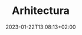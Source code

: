 ---
title: "Arhitectura"
keywords: ["Manastirea Calui"]
date: 2023-01-22T13:08:13+02:00
draft: false
type: page
layout: arhitectura
sitemap_exclude: false

sitemap:
  changefreq: weekly
  filename: sitemap.xml
  priority: 1


#----------------------------------------------------/
# Gallery
#----------------------------------------------------/
gallery: 
  title: "Proiectul a fost impartit in 2 etape:"
  status: "Proiect în execuție"
  stages: 
    items: 

      - stage: "<b>Etapa 1:</b> Restaurare și consolidare: Biserica “Sf. Nicolae” + Turnul Clopotniță + Construire Corp anexă + Amenajare incintă;"
      
      - stage: "<b>Etapa 2:</b> Reconstruire Casele Stăreției + Restaurare Zidul de incintă."

  items:

    - title: "Manastirea Calui"
      link: ""
      image: "/carousel/gallery-1.jpg"
      image2x: "/carousel/gallery-1@2x.jpg"

    - title: "Manastirea Calui"
      link: ""
      image: "/carousel/gallery-2.jpg"
      image2x: "/carousel/gallery-2@2x.jpg"

    - title: "Manastirea Calui"
      link: ""
      image: "/carousel/gallery-3.jpg"
      image2x: "/carousel/gallery-3@2x.jpg"

---